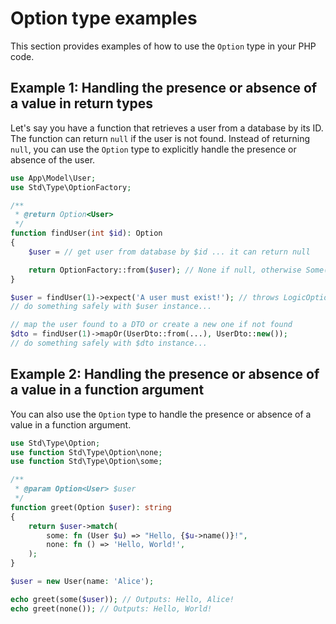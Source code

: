 # Option type examples

This section provides examples of how to use the `Option` type in your PHP code.

## Example 1: Handling the presence or absence of a value in return types

Let's say you have a function that retrieves a user from a database by its ID. The 
function can return `null` if the user is not found. Instead of returning `null`, 
you can use the `Option` type to explicitly handle the presence or absence of the user.

```php
use App\Model\User;
use Std\Type\OptionFactory;

/**
 * @return Option<User>
 */
function findUser(int $id): Option
{
    $user = // get user from database by $id ... it can return null

    return OptionFactory::from($user); // None if null, otherwise Some($user)
}

$user = findUser(1)->expect('A user must exist!'); // throws LogicOptionException if it does not exist
// do something safely with $user instance...

// map the user found to a DTO or create a new one if not found
$dto = findUser(1)->mapOr(UserDto::from(...), UserDto::new());
// do something safely with $dto instance...
```

## Example 2: Handling the presence or absence of a value in a function argument

You can also use the `Option` type to handle the presence or absence of a value in a function argument.

```php
use Std\Type\Option;
use function Std\Type\Option\none;
use function Std\Type\Option\some;

/**
 * @param Option<User> $user
 */
function greet(Option $user): string
{
    return $user->match(
        some: fn (User $u) => "Hello, {$u->name()}!",
        none: fn () => 'Hello, World!',
    );
}

$user = new User(name: 'Alice');

echo greet(some($user)); // Outputs: Hello, Alice!
echo greet(none()); // Outputs: Hello, World!
```
